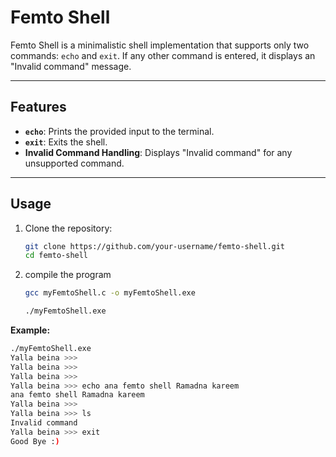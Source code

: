 # Femto Shell

Femto Shell is a minimalistic shell implementation that supports only two commands: `echo` and `exit`. If any other command is entered, it displays an "Invalid command" message.

---

## Features

- **`echo`**: Prints the provided input to the terminal.
- **`exit`**: Exits the shell.
- **Invalid Command Handling**: Displays "Invalid command" for any unsupported command.

---

## Usage

1. Clone the repository:
   ```bash
   git clone https://github.com/your-username/femto-shell.git
   cd femto-shell

2. compile the program
   ```bash
   gcc myFemtoShell.c -o myFemtoShell.exe
   
   ./myFemtoShell.exe
   ```
**Example:**
```bash
./myFemtoShell.exe 
Yalla beina >>> 
Yalla beina >>> 
Yalla beina >>> 
Yalla beina >>> echo ana femto shell Ramadna kareem                 
ana femto shell Ramadna kareem
Yalla beina >>> 
Yalla beina >>> ls
Invalid command
Yalla beina >>> exit
Good Bye :)
```




